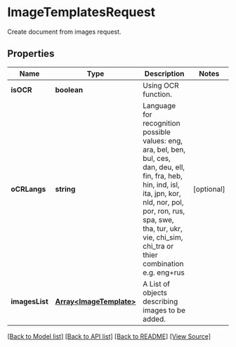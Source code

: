 ﻿# ImageTemplatesRequest
Create document from images request.

## Properties
Name | Type | Description | Notes
------------ | ------------- | ------------- | -------------
**isOCR** | **boolean** | Using OCR function. | 
**oCRLangs** | **string** | Language for recognition possible values: eng, ara, bel, ben, bul, ces, dan, deu, ell, fin, fra, heb, hin, ind, isl, ita, jpn, kor, nld, nor, pol, por, ron, rus, spa, swe, tha, tur, ukr, vie, chi_sim, chi_tra or thier combination e.g. eng+rus | [optional]
**imagesList** | [**Array&lt;ImageTemplate&gt;**](ImageTemplate.md) | A List of objects describing images to be added. | 

[[Back to Model list]](../README.md#documentation-for-models) [[Back to API list]](../README.md#documentation-for-api-endpoints) [[Back to README]](../README.md) [[View Source]](../src/models/imageTemplatesRequest.ts)

